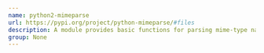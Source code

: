 ```yaml
---
name: python2-mimeparse
url: https://pypi.org/project/python-mimeparse/#files
description: A module provides basic functions for parsing mime-type names and matching them against a list of media-ranges.
group: None
---
```

